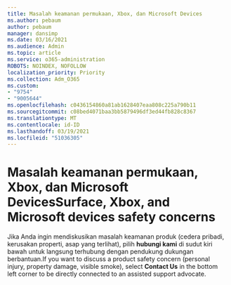 ```yaml
---
title: Masalah keamanan permukaan, Xbox, dan Microsoft Devices
ms.author: pebaum
author: pebaum
manager: dansimp
ms.date: 03/16/2021
ms.audience: Admin
ms.topic: article
ms.service: o365-administration
ROBOTS: NOINDEX, NOFOLLOW
localization_priority: Priority
ms.collection: Adm_O365
ms.custom:
- "9754"
- "9005644"
ms.openlocfilehash: c0436154860a81ab1628407eaa808c225a790b11
ms.sourcegitcommit: c08bed4071baa3bb5879496df3ed44fb828c8367
ms.translationtype: MT
ms.contentlocale: id-ID
ms.lasthandoff: 03/19/2021
ms.locfileid: "51036305"
---
```

# <a name="surface-xbox-and-microsoft-devices-safety-concerns"></a><span data-ttu-id="329ae-102">Masalah keamanan permukaan, Xbox, dan Microsoft Devices</span><span class="sxs-lookup"><span data-stu-id="329ae-102">Surface, Xbox, and Microsoft devices safety concerns</span></span>

<span data-ttu-id="329ae-103">Jika Anda ingin mendiskusikan masalah keamanan produk (cedera pribadi, kerusakan properti, asap yang terlihat), pilih **hubungi kami** di sudut kiri bawah untuk langsung terhubung dengan pendukung dukungan berbantuan.</span><span class="sxs-lookup"><span data-stu-id="329ae-103">If you want to discuss a product safety concern (personal injury, property damage, visible smoke), select **Contact Us** in the bottom left corner to be directly connected to an assisted support advocate.</span></span>